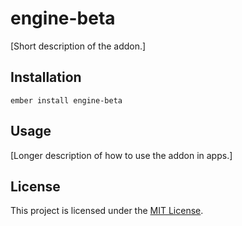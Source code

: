 engine-beta
==============================================================================

[Short description of the addon.]

Installation
------------------------------------------------------------------------------

```
ember install engine-beta
```


Usage
------------------------------------------------------------------------------

[Longer description of how to use the addon in apps.]


License
------------------------------------------------------------------------------

This project is licensed under the [MIT License](LICENSE.md).
